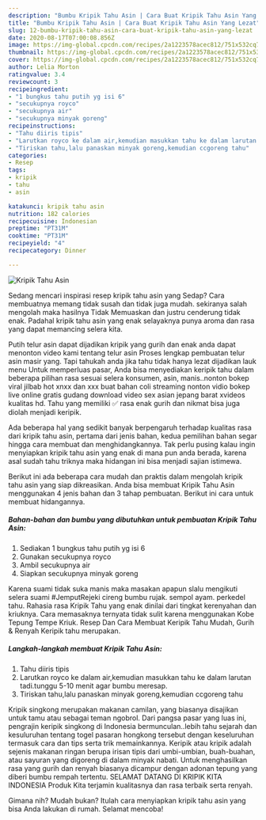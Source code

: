 ```yaml
---
description: "Bumbu Kripik Tahu Asin | Cara Buat Kripik Tahu Asin Yang Lezat"
title: "Bumbu Kripik Tahu Asin | Cara Buat Kripik Tahu Asin Yang Lezat"
slug: 12-bumbu-kripik-tahu-asin-cara-buat-kripik-tahu-asin-yang-lezat
date: 2020-08-17T07:00:08.856Z
image: https://img-global.cpcdn.com/recipes/2a1223578acec812/751x532cq70/kripik-tahu-asin-foto-resep-utama.jpg
thumbnail: https://img-global.cpcdn.com/recipes/2a1223578acec812/751x532cq70/kripik-tahu-asin-foto-resep-utama.jpg
cover: https://img-global.cpcdn.com/recipes/2a1223578acec812/751x532cq70/kripik-tahu-asin-foto-resep-utama.jpg
author: Lelia Morton
ratingvalue: 3.4
reviewcount: 3
recipeingredient:
- "1 bungkus tahu putih yg isi 6"
- "secukupnya royco"
- "secukupnya air"
- "secukupnya minyak goreng"
recipeinstructions:
- "Tahu diiris tipis"
- "Larutkan royco ke dalam air,kemudian masukkan tahu ke dalam larutan tadi.tunggu 5-10 menit agar bumbu meresap."
- "Tiriskan tahu,lalu panaskan minyak goreng,kemudian ccgoreng tahu"
categories:
- Resep
tags:
- kripik
- tahu
- asin

katakunci: kripik tahu asin 
nutrition: 182 calories
recipecuisine: Indonesian
preptime: "PT31M"
cooktime: "PT31M"
recipeyield: "4"
recipecategory: Dinner

---
```



![Kripik Tahu Asin](https://img-global.cpcdn.com/recipes/2a1223578acec812/751x532cq70/kripik-tahu-asin-foto-resep-utama.jpg)

Sedang mencari inspirasi resep kripik tahu asin yang Sedap? Cara membuatnya memang tidak susah dan tidak juga mudah. sekiranya salah mengolah maka hasilnya Tidak Memuaskan dan justru cenderung tidak enak. Padahal kripik tahu asin yang enak selayaknya punya aroma dan rasa yang dapat memancing selera kita.

Putih telur asin dapat dijadikan kripik yang gurih dan enak anda dapat menonton video kami tentang telur asin Proses lengkap pembuatan telur asin masir yang. Tapi tahukah anda jika tahu tidak hanya lezat dijadikan lauk menu Untuk memperluas pasar, Anda bisa menyediakan keripik tahu dalam beberapa pilihan rasa sesuai selera konsumen, asin, manis..nonton bokep viral jilbab hot xnxx dan xxx buat bahan coli streaming nonton vidio bokep live online gratis gudang download video sex asian jepang barat xvideos kualitas hd. Tahu yang memiliki ✅ rasa enak gurih dan nikmat bisa juga diolah menjadi keripik.

Ada beberapa hal yang sedikit banyak berpengaruh terhadap kualitas rasa dari kripik tahu asin, pertama dari jenis bahan, kedua pemilihan bahan segar hingga cara membuat dan menghidangkannya. Tak perlu pusing kalau ingin menyiapkan kripik tahu asin yang enak di mana pun anda berada, karena asal sudah tahu triknya maka hidangan ini bisa menjadi sajian istimewa.


Berikut ini ada beberapa cara mudah dan praktis dalam mengolah kripik tahu asin yang siap dikreasikan. Anda bisa membuat Kripik Tahu Asin menggunakan 4 jenis bahan dan 3 tahap pembuatan. Berikut ini cara untuk membuat hidangannya.

<!--inarticleads1-->

##### Bahan-bahan dan bumbu yang dibutuhkan untuk pembuatan Kripik Tahu Asin:

1. Sediakan 1 bungkus tahu putih yg isi 6
1. Gunakan secukupnya royco
1. Ambil secukupnya air
1. Siapkan secukupnya minyak goreng


Karena suami tidak suka manis maka masakan apapun slalu mengikuti selera suami #JemputRejeki cireng bumbu rujak. sempol ayam. perkedel tahu. Rahasia rasa Kripik Tahu yang enak dinilai dari tingkat kerenyahan dan kriuknya. Cara memasaknya ternyata tidak sulit karena menggunakan Kobe Tepung Tempe Kriuk. Resep Dan Cara Membuat Keripik Tahu Mudah, Gurih &amp; Renyah Keripik tahu merupakan. 

<!--inarticleads2-->

##### Langkah-langkah membuat Kripik Tahu Asin:

1. Tahu diiris tipis
1. Larutkan royco ke dalam air,kemudian masukkan tahu ke dalam larutan tadi.tunggu 5-10 menit agar bumbu meresap.
1. Tiriskan tahu,lalu panaskan minyak goreng,kemudian ccgoreng tahu


Kripik singkong merupakan makanan camilan, yang biasanya disajikan untuk tamu atau sebagai teman ngobrol. Dari pangsa pasar yang luas ini, pengrajin keripik singkong di Indonesia bermunculan..lebih tahu sejarah dan kesuluruhan tentang togel pasaran hongkong tersebut dengan keseluruhan termasuk cara dan tips serta trik memainkannya. Keripik atau kripik adalah sejenis makanan ringan berupa irisan tipis dari umbi-umbian, buah-buahan, atau sayuran yang digoreng di dalam minyak nabati. Untuk menghasilkan rasa yang gurih dan renyah biasanya dicampur dengan adonan tepung yang diberi bumbu rempah tertentu. SELAMAT DATANG DI KRIPIK KITA INDONESIA Produk Kita terjamin kualitasnya dan rasa terbaik serta renyah. 

Gimana nih? Mudah bukan? Itulah cara menyiapkan kripik tahu asin yang bisa Anda lakukan di rumah. Selamat mencoba!
